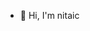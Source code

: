 - 👋 Hi, I'm nitaic

<!---
nitavlsi/nitavlsi is a ✨ special ✨ repository because its `README.md` (this file) appears on your GitHub profile.
You can click the Preview link to take a look at your changes.
--->
